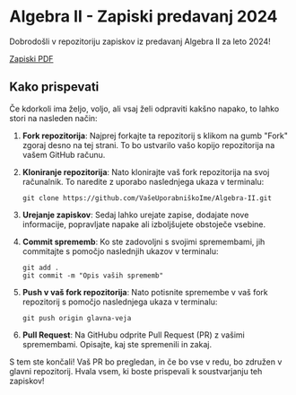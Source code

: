 # Algebra II - Zapiski predavanj 2024

Dobrodošli v repozitoriju zapiskov iz predavanj Algebra II za leto 2024!

[Zapiski PDF](https://github.com/AmarUstavdic/Algebra-II/blob/main/main.pdf)

## Kako prispevati

Če kdorkoli ima željo, voljo, ali vsaj želi odpraviti kakšno napako, to lahko stori na nasleden način:

1. **Fork repozitorija**: Najprej forkajte ta repozitorij s klikom na gumb "Fork" zgoraj desno na tej strani. To bo ustvarilo vašo kopijo repozitorija na vašem GitHub računu.

2. **Kloniranje repozitorija**: Nato klonirajte vaš fork repozitorija na svoj računalnik. To naredite z uporabo naslednjega ukaza v terminalu:
   ```
   git clone https://github.com/VašeUporabniškoIme/Algebra-II.git
   ```

3. **Urejanje zapiskov**: Sedaj lahko urejate zapise, dodajate nove informacije, popravljate napake ali izboljšujete obstoječe vsebine.

4. **Commit sprememb**: Ko ste zadovoljni s svojimi spremembami, jih commitajte s pomočjo naslednjih ukazov v terminalu:
   ```
   git add .
   git commit -m "Opis vaših sprememb"
   ```

5. **Push v vaš fork repozitorija**: Nato potisnite spremembe v vaš fork repozitorij s pomočjo naslednjega ukaza v terminalu:
   ```
   git push origin glavna-veja
   ```

6. **Pull Request**: Na GitHubu odprite Pull Request (PR) z vašimi spremembami. Opisajte, kaj ste spremenili in zakaj.

S tem ste končali! Vaš PR bo pregledan, in če bo vse v redu, bo združen v glavni repozitorij. Hvala vsem, ki boste prispevali k soustvarjanju teh zapiskov!
